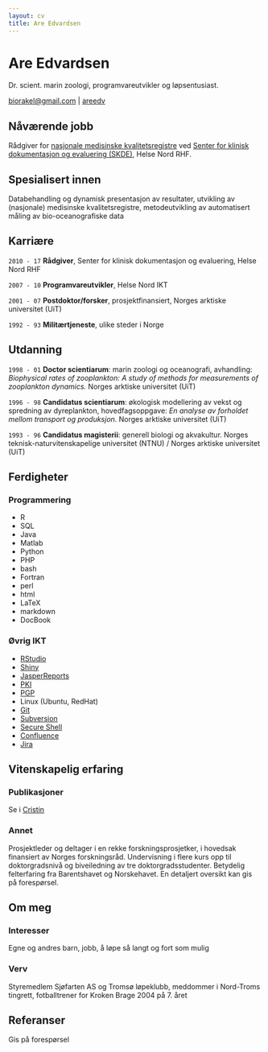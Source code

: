 ```yaml
---
layout: cv
title: Are Edvardsen
---
```

# Are Edvardsen
Dr. scient. marin zoologi, programvareutvikler og løpsentusiast.

<div id="webaddress">
<i class="fa fa-envelope"></i> <a href="mailto:biorakel@gmail.com">biorakel@gmail.com</a>
|
<i class="fa fa-github"></i> <a href="http://github.com/areedv">areedv</a>
</div>


## Nåværende jobb

Rådgiver for [nasjonale medisinske kvalitetsregistre](https://www.kvalitetsregistre.no/) ved [Senter for klinisk
dokumentasjon og evaluering (SKDE)](https://helse-nord.no/skde), Helse Nord RHF.

## Spesialisert innen

Databehandling og dynamisk presentasjon av resultater, utvikling av (nasjonale)
medisinske kvalitetsregistre, metodeutvikling av automatisert måling av bio-oceanografiske data


## Karriære

`2010 - 17`
__Rådgiver__, Senter for klinisk dokumentasjon og evaluering, Helse Nord RHF

`2007 - 10`
__Programvareutvikler__, Helse Nord IKT

`2001 - 07`
__Postdoktor/forsker__, prosjektfinansiert, Norges arktiske universitet (UiT)

`1992 - 93`
__Militærtjeneste__, ulike steder i Norge


## Utdanning

`1998 - 01`
__Doctor scientiarum__: marin zoologi og oceanografi, avhandling: _Biophysical
rates of zooplankton: A study of methods for measurements of zooplankton
dynamics._ Norges arktiske universitet (UiT)

`1996 - 98`
__Candidatus scientiarum__: økologisk modellering av vekst og spredning av
dyreplankton, hovedfagsoppgave: _En analyse av forholdet mellom transport og
produksjon_. Norges arktiske universitet (UiT)

`1993 - 96`
__Candidatus magisterii__: generell biologi og akvakultur. Norges
teknisk-naturvitenskapelige universitet (NTNU) / Norges arktiske universitet
(UiT)


## Ferdigheter

### Programmering
* R
* SQL
* Java
* Matlab
* Python
* PHP
* bash
* Fortran
* perl
* html
* LaTeX
* markdown
* DocBook

### Øvrig IKT
* [RStudio](https://en.wikipedia.org/wiki/RStudio)
* [Shiny](https://shiny.rstudio.com/)
* [JasperReports](https://en.wikipedia.org/wiki/JasperReports)
* [PKI](https://no.wikipedia.org/wiki/Public_key_infrastructure)
* [PGP](https://no.wikipedia.org/wiki/Pretty_Good_Privacy)
* Linux (Ubuntu, RedHat)
* [Git](https://no.wikipedia.org/wiki/Git)
* [Subversion](https://no.wikipedia.org/wiki/Subversion)
* [Secure Shell](https://no.wikipedia.org/wiki/Secure_Shell)
* [Confluence](<https://en.wikipedia.org/wiki/Confluence_(software)>)
* [Jira](<https://en.wikipedia.org/wiki/Jira_(software)>)


## Vitenskapelig erfaring

### Publikasjoner

Se i [Cristin](https://www.cristin.no/as/WebObjects/cristin.woa/wa/fres?sort=ar&pnr=58017&la=no&action=sok)

### Annet
Prosjektleder og deltager i en rekke forskningsprosjetker, i hovedsak finansiert av Norges
forskningsråd. Undervisning i flere kurs opp til doktorgradsnivå og biveiledning av tre
doktorgradsstudenter. Betydelig felterfaring fra Barentshavet og Norskehavet. En detaljert oversikt
kan gis på forespørsel.

## Om meg

### Interesser

Egne og andres barn, jobb, å løpe så langt og fort som mulig

### Verv

Styremedlem Sjøfarten AS og Tromsø løpeklubb, meddommer i Nord-Troms tingrett,
fotballtrener for Kroken Brage 2004 på 7. året

## Referanser

Gis på forespørsel

<!-- ### Footer

Last updated: Jan 2017 -->

<!-- Content not shown

### Prosjektledelse
`2007 - `
_Efficient, low-cost monitoring of Calanus_. Norwegian Research Council, project no.178102/S40.

`2004 - 05`
_Laser OPC on an Autonomous Underwater Vehicle_. Norwegian Research Council, project no.160644/V30.

`2003 - 06`
_Plankton Climatology in North Norwegian Waters - Concepts, mechanisms and monitoring_. Norwegian Research Council, project no. 153070/120.


### Prosjektdeltagelse
`2007 - 10`
_Harvesting at lower trophic levels – stock assessment and ecological
consequences_. Norwegian Research Council, project no. 178447

`2002 - 06`
_The importance of early marine feeding on growth and survival of salmon
post-smolts in Norwegian fjords_. Norwegian Research Council, project no.
149796/720.

`2002 - 04`
_Relationships between stochastic marine environment factors and production of
sea run Arctic charr and brown trout_. Norwegian Research Council, project no.
146854/S40.

`2001 - 04`
_Capelin and herring in the BArents SEa COexistence and EXclusion (BASECOEX)_.
Norwegian Research Council, project no. 140290/140

`2001 - 03`
_Acoustic Identification System for Fish_. Norwegian Research Council, project
no. 143544/431.

`1998 - 00`
_Zooplankton production based on biomass spectrum theory_. Norwegian Research
Council, project no. 121060/120.

`1998 - 99`
_Plankton advection in the Barents Sea_. Norwegian Research Council, project no.
121379/122.


### Undervisning
BIO2502 Introductory course to marine biology, University of Tromsø
BIO3504 Growth and production in pelagic and benthic organisms of polar marine waters, University
of Tromsø
BIO3501 Dynamics of Marine Ecosystems, University of Tromsø
BIO3515 Hydroacoustic fish population assessment, University of Tromsø

### Veiledning
Biveileder for til sammen tre PhD studenter

### Feltarbeid

Omlag 500 feltdøgn på ulike forskningsfartøy i Norskehavet og Barentshavet 

-->

